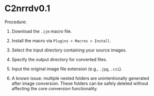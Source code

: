 # C2nrrdv0.1
Procedure:  
1. Download the `.ijm` macro file.  
2. Install the macro via `Plugins > Macros > Install`.  
3. Select the input directory containing your source images.  
4. Specify the output directory for converted files.  
5. Input the original image file extension (e.g., `.jpg`, `.czi`).
  
7. A known issue: multiple nested folders are unintentionally generated after image conversion. These folders can be safely deleted without affecting the core conversion functionality.
